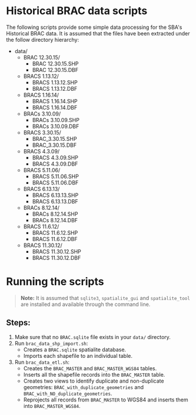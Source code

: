 # Historical BRAC data scripts

The following scripts provide some simple data processing for the SBA's Historical BRAC data.  It is assumed that the files have been extracted under the follow directory hierarchy:

* data/
  * BRAC 12.30.15/
    * BRAC 12.30.15.SHP
    * BRAC 12.30.15.DBF
  * BRACS 1.13.12/
    * BRACS 1.13.12.SHP
    * BRACS 1.13.12.DBF
  * BRACS 1.16.14/
    * BRACS 1.16.14.SHP
    * BRACS 1.16.14.DBF
  * BRACs 3.10.09/
    * BRACs 3.10.09.SHP
    * BRACs 3.10.09.DBF
  * BRACS 3.30.15/
    * BRAC_3.30.15.SHP
    * BRAC_3.30.15.DBF
  * BRACS 4.3.09/
    * BRACS 4.3.09.SHP
    * BRACS 4.3.09.DBF
  * BRACS 5.11.06/
    * BRACS 5.11.06.SHP
    * BRACS 5.11.06.DBF
  * BRACS 6.13.13/
    * BRACS 6.13.13.SHP
    * BRACS 6.13.13.DBF
  * BRACs 8.12.14/
    * BRACs 8.12.14.SHP
    * BRACs 8.12.14.DBF
  * BRACS 11.6.12/
    * BRACS 11.6.12.SHP
    * BRACS 11.6.12.DBF
  * BRACS 11.30.12/
    * BRACS 11.30.12.SHP
    * BRACS 11.30.12.DBF

# Running the scripts

> **Note:** It is assumed that `sqlite3`, `spatialite_gui` and `spatialite_tool` are installed and available through the command line.

## Steps:

1. Make sure that no `BRAC.sqlite` file exists in your `data/` directory.
2. Run `brac_data_shp_import.sh`:
    * Creates a `BRAC.sqlite` spatialite database.
    * Imports each shapefile to an individual table.
3. Run `brac_data_etl.sh`:
    * Creates the `BRAC_MASTER` and `BRAC_MASTER_WGS84` tables.
    * Inserts all the shapefile records into the `BRAC_MASTER` table.
    * Creates two views to identify duplicate and non-duplicate geometries: `BRAC_with_duplicate_geometries` and `BRAC_with_NO_duplicate_geometries`.
    * Reprojects all records from `BRAC_MASTER` to WGS84 and inserts them into `BRAC_MASTER_WGS84`.
